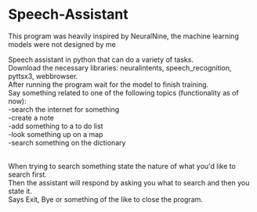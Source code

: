 # Speech-Assistant
This program was heavily inspired by NeuralNine, the machine learning models were not designed by me

Speech assistant in python that can do a variety of tasks. </br>
Download the necessary libraries: neuralintents, speech_recognition, pyttsx3, webbrowser. </br>
After running the program wait for the model to finish training. </br>
Say something related to one of the following topics (functionality as of now): </br>
-search the internet for something </br>
-create a note </br> 
-add something to a to do list </br>
-look something up on a map </br>
-search something on the dictionary </br> </br>

When trying to search something state the nature of what you'd like to search first. </br>
Then the assistant will respond by asking you what to search and then you state it. </br>
Says Exit, Bye or something of the like to close the program.  </br>

